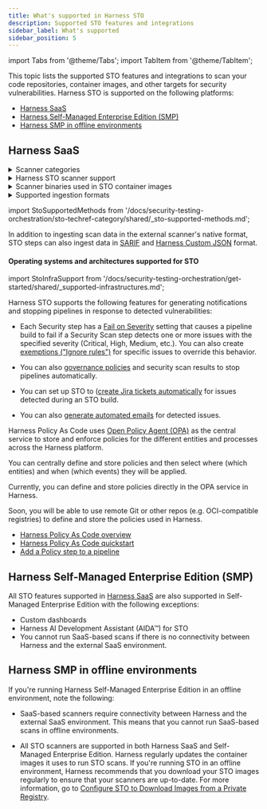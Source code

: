 ```yaml
---
title: What's supported in Harness STO
description: Supported STO features and integrations
sidebar_label: What's supported
sidebar_position: 5
---
```



import Tabs from '@theme/Tabs';
import TabItem from '@theme/TabItem';



This topic lists the supported STO features and integrations to scan your code repositories, container images, and other targets for security vulnerabilities. Harness STO is supported on the following platforms: 
- [Harness SaaS](#harness-saas)
- [Harness Self-Managed Enterprise Edition (SMP)](#harness-self-managed-enterprise-edition-smp)
- [Harness SMP in offline environments](#harness-smp-in-offline-environments)

## Harness SaaS


<Tabs>
  <TabItem value="Scanners">


<details>
<summary>Scanner categories</summary>


import StoSupportedCategories from '/docs/security-testing-orchestration/sto-techref-category/shared/_sto-supported-categories.md';


<StoSupportedCategories />

</details>

<details>
<summary>Harness STO scanner support</summary>


import StoSupportedScanners from '/docs/security-testing-orchestration/sto-techref-category/shared/_sto-supported-scanners.md';


<StoSupportedScanners />

</details>

<details>
<summary>Scanner binaries used in STO container images</summary>


import StoSupportedBinaries from '/docs/security-testing-orchestration/sto-techref-category/shared/_sto-supported-binaries.md';


<StoSupportedBinaries />

</details>

<details>
<summary>Supported ingestion formats</summary>


import StoSupportedFormats from '/docs/security-testing-orchestration/sto-techref-category/shared/_sto-supported-ingestion-formats.md';


<StoSupportedFormats />

</details>


</TabItem>
  <TabItem value="Data ingestion">



import StoSupportedMethods from '/docs/security-testing-orchestration/sto-techref-category/shared/_sto-supported-methods.md';


<StoSupportedMethods />

In addition to ingesting scan data in the external scanner's native format, STO steps can also ingest data in [SARIF](https://docs.oasis-open.org/sarif/sarif/v2.1.0/sarif-v2.1.0.html) and [Harness Custom JSON](/docs/security-testing-orchestration/use-sto/orchestrate-and-ingest/ingesting-issues-from-other-scanners) format.


</TabItem>
  <TabItem value="Build infrastructure">


####  Operating systems and architectures supported for STO


import StoInfraSupport from '/docs/security-testing-orchestration/get-started/shared/_supported-infrastructures.md';


<StoInfraSupport />



</TabItem>
  <TabItem value="Approvals / Ticketing">


Harness STO supports the following features for generating notifications and stopping pipelines in response to detected vulnerabilities:

- Each Security step has a [Fail on Severity](/docs/security-testing-orchestration/use-sto/stop-builds-based-on-scan-results/exemption-workflows) setting that causes a pipeline build to fail if a Security Scan step detects one or more issues with the specified severity (Critical, High, Medium, etc.). You can also create [exemptions ("Ignore rules")](/docs/security-testing-orchestration/use-sto/stop-builds-based-on-scan-results/exemption-workflows) for specific issues to override this behavior.

- You can also [governance policies](/docs/security-testing-orchestration/use-sto/stop-builds-based-on-scan-results/stop-pipelines-using-opa) and security scan results to stop pipelines automatically.

- You can set up STO to ([create Jira tickets automatically](/docs/security-testing-orchestration/use-sto/view-and-troubleshoot-vulnerabilities/jira-integrations) for issues detected during an STO build.  

- You can also [generate automated emails](/docs/security-testing-orchestration/use-sto/view-and-troubleshoot-vulnerabilities/email-notifications) for detected issues.


</TabItem>
<TabItem value="Governance">


Harness Policy As Code uses [Open Policy Agent (OPA)](https://www.openpolicyagent.org/) as the central service to store and enforce policies for the different entities and processes across the Harness platform.

You can centrally define and store policies and then select where (which entities) and when (which events) they will be applied.

Currently, you can define and store policies directly in the OPA service in Harness.

Soon, you will be able to use remote Git or other repos (e.g. OCI-compatible registries) to define and store the policies used in Harness.

- [Harness Policy As Code overview](/docs/continuous-delivery/x-platform-cd-features/advanced/cd-governance/harness-governance-overview)
- [Harness Policy As Code quickstart](/docs/continuous-delivery/x-platform-cd-features/advanced/cd-governance/harness-governance-quickstart)
- [Add a Policy step to a pipeline](/docs/continuous-delivery/x-platform-cd-features/advanced/cd-governance/add-a-governance-policy-step-to-a-pipeline)



</TabItem>
</Tabs>


## Harness Self-Managed Enterprise Edition (SMP)

All STO features supported in [Harness SaaS](#harness-saas) are also supported in Self-Managed Enterprise Edition with the following exceptions:
- Custom dashboards
- Harness AI Development Assistant (AIDA&trade;) for STO
- You cannot run SaaS-based scans if there is no connectivity between Harness and the external SaaS environment.  

## Harness SMP in offline environments

If you're running Harness Self-Managed Enterprise Edition in an offline environment, note the following:

- SaaS-based scanners require connectivity between Harness and the external SaaS environment. This means that you cannot run SaaS-based scans in offline environments.  

- All STO scanners are supported in both Harness SaaS and Self-Managed Enterprise Edition. Harness regularly updates the container images it uses to run STO scans. If you're running STO in an offline environment, Harness recommends that you download your STO images regularly to ensure that your scanners are up-to-date. For more information, go to  [Configure STO to Download Images from a Private Registry](/docs/security-testing-orchestration/use-sto/set-up-sto-pipelines/download-images-from-private-registry).
